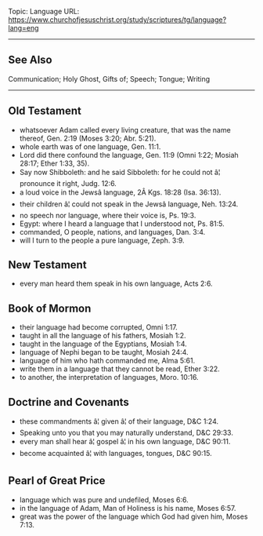 Topic: Language
URL: https://www.churchofjesuschrist.org/study/scriptures/tg/language?lang=eng

---

## See Also

Communication; Holy Ghost, Gifts of; Speech; Tongue; Writing

---

## Old Testament

- whatsoever Adam called every living creature, that was the name thereof, Gen. 2:19 (Moses 3:20; Abr. 5:21).
- whole earth was of one language, Gen. 11:1.
- Lord did there confound the language, Gen. 11:9 (Omni 1:22; Mosiah 28:17; Ether 1:33, 35).
- Say now Shibboleth: and he said Sibboleth: for he could not â¦ pronounce it right, Judg. 12:6.
- a loud voice in the Jewsâ language, 2Â Kgs. 18:28 (Isa. 36:13).
- their children â¦ could not speak in the Jewsâ language, Neh. 13:24.
- no speech nor language, where their voice is, Ps. 19:3.
- Egypt: where I heard a language that I understood not, Ps. 81:5.
- commanded, O people, nations, and languages, Dan. 3:4.
- will I turn to the people a pure language, Zeph. 3:9.

## New Testament

- every man heard them speak in his own language, Acts 2:6.

## Book of Mormon

- their language had become corrupted, Omni 1:17.
- taught in all the language of his fathers, Mosiah 1:2.
- taught in the language of the Egyptians, Mosiah 1:4.
- language of Nephi began to be taught, Mosiah 24:4.
- language of him who hath commanded me, Alma 5:61.
- write them in a language that they cannot be read, Ether 3:22.
- to another, the interpretation of languages, Moro. 10:16.

## Doctrine and Covenants

- these commandments â¦ given â¦ of their language, D&C 1:24.
- Speaking unto you that you may naturally understand, D&C 29:33.
- every man shall hear â¦ gospel â¦ in his own language, D&C 90:11.
- become acquainted â¦ with languages, tongues, D&C 90:15.

## Pearl of Great Price

- language which was pure and undefiled, Moses 6:6.
- in the language of Adam, Man of Holiness is his name, Moses 6:57.
- great was the power of the language which God had given him, Moses 7:13.

